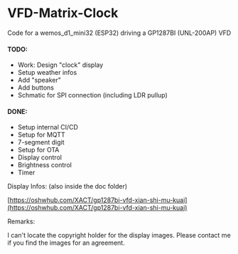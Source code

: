 # VFD-Matrix-Clock

Code for a wemos_d1_mini32 (ESP32) driving a GP1287BI (UNL-200AP) VFD

#### TODO:

- Work: Design "clock" display
- Setup weather infos
- Add "speaker"
- Add buttons
- Schmatic for SPI connection (including LDR pullup)

#### DONE:

- Setup internal CI/CD
- Setup for MQTT
- 7-segment digit
- Setup for OTA
- Display control
- Brightness control
- Timer

Display Infos: (also inside the doc folder)

[https://oshwhub.com/XACT/gp1287bi-vfd-xian-shi-mu-kuai](https://oshwhub.com/XACT/gp1287bi-vfd-xian-shi-mu-kuai)

Remarks:

I can't locate the copyright holder for the display images. Please contact me if you find the images for an agreement.
